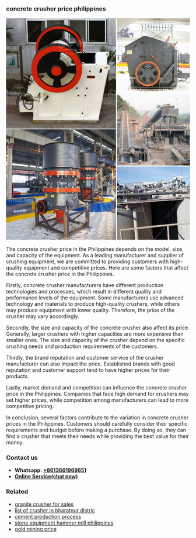 <h3>concrete crusher price philippines</h3><img src='1704951574.jpg' alt=''><p>The concrete crusher price in the Philippines depends on the model, size, and capacity of the equipment. As a leading manufacturer and supplier of crushing equipment, we are committed to providing customers with high-quality equipment and competitive prices. Here are some factors that affect the concrete crusher price in the Philippines.</p><p>Firstly, concrete crusher manufacturers have different production technologies and processes, which result in different quality and performance levels of the equipment. Some manufacturers use advanced technology and materials to produce high-quality crushers, while others may produce equipment with lower quality. Therefore, the price of the crusher may vary accordingly.</p><p>Secondly, the size and capacity of the concrete crusher also affect its price. Generally, larger crushers with higher capacities are more expensive than smaller ones. The size and capacity of the crusher depend on the specific crushing needs and production requirements of the customers.</p><p>Thirdly, the brand reputation and customer service of the crusher manufacturer can also impact the price. Established brands with good reputation and customer support tend to have higher prices for their products.</p><p>Lastly, market demand and competition can influence the concrete crusher price in the Philippines. Companies that face high demand for crushers may set higher prices, while competition among manufacturers can lead to more competitive pricing.</p><p>In conclusion, several factors contribute to the variation in concrete crusher prices in the Philippines. Customers should carefully consider their specific requirements and budget before making a purchase. By doing so, they can find a crusher that meets their needs while providing the best value for their money.</p><h3>Contact us</h3><ul><li><strong>Whatsapp:&nbsp;<a href="https://wa.me/8613661969651">+8613661969651</a></strong></li><li><a href="https://swt.shibang-china.com/?git&amp;zhl&amp;concrete crusher price philippines"><strong>Online Service(chat now)</strong></a></li></ul><h3>Related</h3><ul><li><a href='granite crusher for sales.md'>granite crusher for sales</a></li><li><a href='list of crusher in bharatpur distric.md'>list of crusher in bharatpur distric</a></li><li><a href='cement production process.md'>cement production process</a></li><li><a href='stone equipment hammer mill philippines.md'>stone equipment hammer mill philippines</a></li><li><a href='gold mining price.md'>gold mining price</a></li></ul>